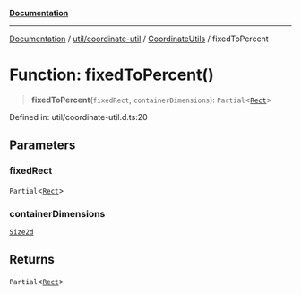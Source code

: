 [**Documentation**](../../../../../index.md)

***

[Documentation](../../../../../index.md) / [util/coordinate-util](../../../index.md) / [CoordinateUtils](../index.md) / fixedToPercent

# Function: fixedToPercent()

> **fixedToPercent**(`fixedRect`, `containerDimensions`): `Partial`\<[`Rect`](../../../../../perspective-client/type-aliases/Rect.md)\>

Defined in: util/coordinate-util.d.ts:20

## Parameters

### fixedRect

`Partial`\<[`Rect`](../../../../../perspective-client/type-aliases/Rect.md)\>

### containerDimensions

[`Size2d`](../../../../../perspective-client/interfaces/Size2d.md)

## Returns

`Partial`\<[`Rect`](../../../../../perspective-client/type-aliases/Rect.md)\>
